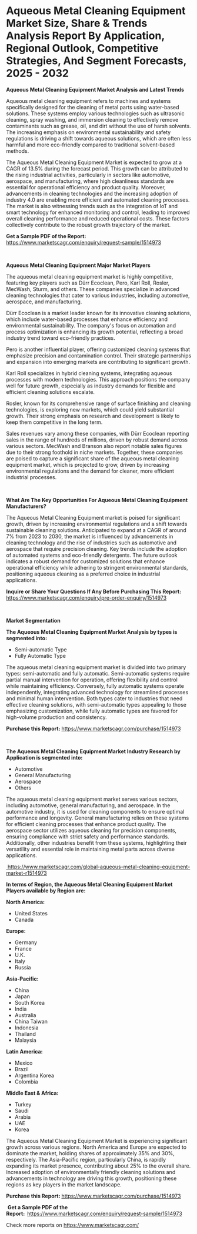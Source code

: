 <p><h1>Aqueous Metal Cleaning Equipment Market Size, Share & Trends Analysis Report By Application, Regional Outlook, Competitive Strategies, And Segment Forecasts, 2025 - 2032</h1></p><p><strong>Aqueous Metal Cleaning Equipment Market Analysis and Latest Trends</strong></p>
<p><p>Aqueous metal cleaning equipment refers to machines and systems specifically designed for the cleaning of metal parts using water-based solutions. These systems employ various technologies such as ultrasonic cleaning, spray washing, and immersion cleaning to effectively remove contaminants such as grease, oil, and dirt without the use of harsh solvents. The increasing emphasis on environmental sustainability and safety regulations is driving a shift towards aqueous solutions, which are often less harmful and more eco-friendly compared to traditional solvent-based methods.</p><p>The Aqueous Metal Cleaning Equipment Market is expected to grow at a CAGR of 13.5% during the forecast period. This growth can be attributed to the rising industrial activities, particularly in sectors like automotive, aerospace, and manufacturing, where high cleanliness standards are essential for operational efficiency and product quality. Moreover, advancements in cleaning technologies and the increasing adoption of industry 4.0 are enabling more efficient and automated cleaning processes. The market is also witnessing trends such as the integration of IoT and smart technology for enhanced monitoring and control, leading to improved overall cleaning performance and reduced operational costs. These factors collectively contribute to the robust growth trajectory of the market.</p></p>
<p><strong>Get a Sample PDF of the Report:&nbsp;</strong> <a href="https://www.marketscagr.com/enquiry/request-sample/1514973?utm_campaign=1909&utm_medium=2&utm_source=Github&utm_content=ia&utm_term=18012025&utm_id=aqueous-metal-cleaning-equipment">https://www.marketscagr.com/enquiry/request-sample/1514973</a></p>
<p>&nbsp;</p>
<p><strong>Aqueous Metal Cleaning Equipment Major Market Players</strong></p>
<p><p>The aqueous metal cleaning equipment market is highly competitive, featuring key players such as Dürr Ecoclean, Pero, Karl Roll, Rosler, MecWash, Sturm, and others. These companies specialize in advanced cleaning technologies that cater to various industries, including automotive, aerospace, and manufacturing.</p><p>Dürr Ecoclean is a market leader known for its innovative cleaning solutions, which include water-based processes that enhance efficiency and environmental sustainability. The company's focus on automation and process optimization is enhancing its growth potential, reflecting a broad industry trend toward eco-friendly practices.</p><p>Pero is another influential player, offering customized cleaning systems that emphasize precision and contamination control. Their strategic partnerships and expansion into emerging markets are contributing to significant growth. </p><p>Karl Roll specializes in hybrid cleaning systems, integrating aqueous processes with modern technologies. This approach positions the company well for future growth, especially as industry demands for flexible and efficient cleaning solutions escalate.</p><p>Rosler, known for its comprehensive range of surface finishing and cleaning technologies, is exploring new markets, which could yield substantial growth. Their strong emphasis on research and development is likely to keep them competitive in the long term.</p><p>Sales revenues vary among these companies, with Dürr Ecoclean reporting sales in the range of hundreds of millions, driven by robust demand across various sectors. MecWash and Branson also report notable sales figures due to their strong foothold in niche markets. Together, these companies are poised to capture a significant share of the aqueous metal cleaning equipment market, which is projected to grow, driven by increasing environmental regulations and the demand for cleaner, more efficient industrial processes.</p></p>
<p>&nbsp;</p>
<p><strong>What Are The Key Opportunities For Aqueous Metal Cleaning Equipment Manufacturers?</strong></p>
<p><p>The Aqueous Metal Cleaning Equipment market is poised for significant growth, driven by increasing environmental regulations and a shift towards sustainable cleaning solutions. Anticipated to expand at a CAGR of around 7% from 2023 to 2030, the market is influenced by advancements in cleaning technology and the rise of industries such as automotive and aerospace that require precision cleaning. Key trends include the adoption of automated systems and eco-friendly detergents. The future outlook indicates a robust demand for customized solutions that enhance operational efficiency while adhering to stringent environmental standards, positioning aqueous cleaning as a preferred choice in industrial applications.</p></p>
<p><strong>Inquire or Share Your Questions If Any Before Purchasing This Report:</strong> <a href="https://www.marketscagr.com/enquiry/pre-order-enquiry/1514973?utm_campaign=1909&utm_medium=2&utm_source=Github&utm_content=ia&utm_term=18012025&utm_id=aqueous-metal-cleaning-equipment">https://www.marketscagr.com/enquiry/pre-order-enquiry/1514973</a></p>
<p>&nbsp;</p>
<p><strong>Market Segmentation</strong></p>
<p><strong>The Aqueous Metal Cleaning Equipment Market Analysis by types is segmented into:</strong></p>
<p><ul><li>Semi-automatic Type</li><li>Fully Automatic Type</li></ul></p>
<p><p>The aqueous metal cleaning equipment market is divided into two primary types: semi-automatic and fully automatic. Semi-automatic systems require partial manual intervention for operation, offering flexibility and control while maintaining efficiency. Conversely, fully automatic systems operate independently, integrating advanced technology for streamlined processes and minimal human intervention. Both types cater to industries that need effective cleaning solutions, with semi-automatic types appealing to those emphasizing customization, while fully automatic types are favored for high-volume production and consistency.</p></p>
<p><strong>Purchase this Report:&nbsp;</strong><a href="https://www.marketscagr.com/purchase/1514973?utm_campaign=1909&utm_medium=2&utm_source=Github&utm_content=ia&utm_term=18012025&utm_id=aqueous-metal-cleaning-equipment">https://www.marketscagr.com/purchase/1514973</a></p>
<p>&nbsp;</p>
<p><strong>The Aqueous Metal Cleaning Equipment Market Industry Research by Application is segmented into:</strong></p>
<p><ul><li>Automotive</li><li>General Manufacturing</li><li>Aerospace</li><li>Others</li></ul></p>
<p><p>The aqueous metal cleaning equipment market serves various sectors, including automotive, general manufacturing, and aerospace. In the automotive industry, it is used for cleaning components to ensure optimal performance and longevity. General manufacturing relies on these systems for efficient cleaning processes that enhance product quality. The aerospace sector utilizes aqueous cleaning for precision components, ensuring compliance with strict safety and performance standards. Additionally, other industries benefit from these systems, highlighting their versatility and essential role in maintaining metal parts across diverse applications.</p></p>
<p><a href="https://www.marketscagr.com/global-aqueous-metal-cleaning-equipment-market-r1514973?utm_campaign=1909&utm_medium=2&utm_source=Github&utm_content=ia&utm_term=18012025&utm_id=aqueous-metal-cleaning-equipment">&nbsp;https://www.marketscagr.com/global-aqueous-metal-cleaning-equipment-market-r1514973</a></p>
<p><strong>In terms of Region, the Aqueous Metal Cleaning Equipment Market Players available by Region are:</strong></p>
<p>
    <p> <strong> North America: </strong>
        <ul>
            <li>United States</li>
            <li>Canada</li>
        </ul>
        </p> 
    <p> <strong> Europe: </strong>
        <ul>
            <li>Germany</li>
            <li>France</li>
            <li>U.K.</li>
            <li>Italy</li>
            <li>Russia</li>
        </ul>
        </p> 
    <p> <strong> Asia-Pacific: </strong>
        <ul>
            <li>China</li>
            <li>Japan</li>
            <li>South Korea</li>
            <li>India</li>
            <li>Australia</li>
            <li>China Taiwan</li>
            <li>Indonesia</li>
            <li>Thailand</li>
            <li>Malaysia</li>
        </ul>
        </p> 
    <p> <strong> Latin America: </strong>
        <ul>
            <li>Mexico</li>
            <li>Brazil</li>
            <li>Argentina Korea</li>
            <li>Colombia</li>
        </ul>
        </p> 
    <p> <strong> Middle East & Africa: </strong>
        <ul>
            <li>Turkey</li>
            <li>Saudi</li>
            <li>Arabia</li>
            <li>UAE</li>
            <li>Korea</li>
        </ul>
    </p>
    </p>
<p><p>The Aqueous Metal Cleaning Equipment Market is experiencing significant growth across various regions. North America and Europe are expected to dominate the market, holding shares of approximately 35% and 30%, respectively. The Asia-Pacific region, particularly China, is rapidly expanding its market presence, contributing about 25% to the overall share. Increased adoption of environmentally friendly cleaning solutions and advancements in technology are driving this growth, positioning these regions as key players in the market landscape.</p></p>
<p><strong>Purchase this Report: </strong><a href="https://www.marketscagr.com/purchase/1514973?utm_campaign=1909&utm_medium=2&utm_source=Github&utm_content=ia&utm_term=18012025&utm_id=aqueous-metal-cleaning-equipment">https://www.marketscagr.com/purchase/1514973</a></p>
<p>&nbsp;<strong>Get a Sample PDF of the Report:&nbsp;&nbsp;</strong><a href="https://www.marketscagr.com/enquiry/request-sample/1514973?utm_campaign=1909&utm_medium=2&utm_source=Github&utm_content=ia&utm_term=18012025&utm_id=aqueous-metal-cleaning-equipment">https://www.marketscagr.com/enquiry/request-sample/1514973</a></p>
<p><strong></strong></p>
<p>Check more reports on <a href="https://www.marketscagr.com/?utm_campaign=1909&utm_medium=2&utm_source=Github&utm_content=ia&utm_term=18012025&utm_id=aqueous-metal-cleaning-equipment">https://www.marketscagr.com/</a></p>